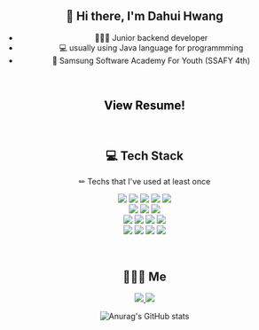 <!-- 무단 복사 금지합니다! 복붙하지 마세요.-->

<div align=center>
	
##  👋 Hi there, I'm Dahui Hwang
* 👩🏻‍💼   Junior backend developer
* 💻   usually using Java language for programmming
* 🎫  Samsung Software Academy For Youth (SSAFY 4th)  

<br>
<h2>
    <a href="https://moored-ruby-569.notion.site/a8b28e52850e4c54b08958ade7094bf7" style="color: black; text-decoration: none;"> 
	View Resume!
    </a>
 </h2>
<br>

## 💻 Tech Stack 
✏ Techs that I've used at least once
<p align="center">
    <img src="https://img.shields.io/badge/Java-007396?style=flat-square&logo=Java&logoColor=white"/>
    <img src="https://img.shields.io/badge/Javascript-ffb13b?style=flat-square&logo=javascript&logoColor=white"/> 
    <img src="https://img.shields.io/badge/C-A8B9CC?style=flat-square&logo=C&logoColor=white"/>
    <img src="https://img.shields.io/badge/HTML-E34F26?style=flat-square&logo=html5&logoColor=white"/>
    <img src="https://img.shields.io/badge/CSS-1572B6?style=flat-square&logo=css3&logoColor=white"/>
<br>
    <img src="https://img.shields.io/badge/Mysql-E6B91E?style=flat-square&logo=MySql&logoColor=white"/>
    <img src="https://img.shields.io/badge/mariaDB-003545?style=flat-square&logo=mariaDB&logoColor=white"></a>
    <img src="https://img.shields.io/badge/AWS-232F3E?style=flat-square&logo=amazon%20AWS&logoColor=white"/></a>
<br>
    <img src="https://img.shields.io/badge/Spring-6DB33F?style=flat-square&logo=Spring&logoColor=white"/>
    <img src="https://img.shields.io/badge/JSP-007396?style=flat-square&logo=java&logoColor=white"/>
    <img src="https://img.shields.io/badge/Vue.js-4FC08D?style=flat-square&logo=Vue.js&logoColor=white"/></a>
    <img src="https://img.shields.io/badge/Bootstrap-7952B3?style=flat-square&logo=Bootstrap&logoColor=white"/></a>
<br>
    <img src="https://img.shields.io/badge/Jira-0052CC?style=flat-square&logo=Jira%20software&logoColor=white"/></a>
    <img src="https://img.shields.io/badge/Gitlab-FCA121?style=flat-square&logo=Gitlab&logoColor=white"/></a>
    <img src="https://img.shields.io/badge/notion-000000?style=flat-square&logo=notion&logoColor=white"></a>
    <img src="https://img.shields.io/badge/swagger-85EA2D?style=flat-square&logo=swagger&logoColor=white"></a>
</p>
<br>

## 👩🏻‍💼 Me
<a href="mailto:ekgml3765@gmail.com">
 <img src="https://img.shields.io/badge/Gmail-d14836?style=flat-square&logo=Gmail&logoColor=white&link=ekgml3765@gmail.com"/>
</a>
<a href="https://ilmiodiario.tistory.com/">
 <img src="https://img.shields.io/badge/Tech%20Blog-11B48A?style=flat-square&logo=Vimeo&logoColor=white&link=https://ilmiodiario.tistory.com/"/>
</a>

<br>

![Anurag's GitHub stats](https://github-readme-stats.vercel.app/api?username=ekgml3765&show_icons=true&theme=radical)	
</div>
